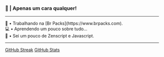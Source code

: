 ### 👋 | Apenas um cara qualquer!
---

<p align="left"> 
  🦺 • Trabalhando na [Br Packs](https://www.brpacks.com).<br>
  💻 • Aprendendo um pouco sobre tudo...<br>
  🔑 • Sei um pouco de Zenscript e Javascript.
</p>

---

[GitHub Streak](http://github-readme-streak-stats.herokuapp.com?user=MarceloGames000&theme=dracula&hide_border=true&ring=0E0DDD&sideLabels=11DDB5&background=417DBBDC&stroke=1700DD&fire=DD8C21&dates=91A8DD&currStreakLabel=40DDC5&currStreakNum=38C1FF&sideNums=6CDD9E) [GitHub Stats](https://github-readme-stats.vercel.app/api?username=marcelogames000&show_icons=true)
